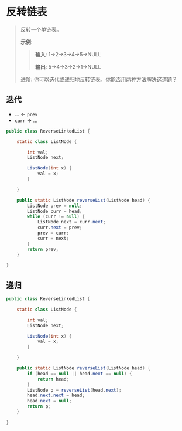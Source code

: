 # 反转链表

> 反转一个单链表。
>
> **示例**:
>
>> **输入**: 1->2->3->4->5->NULL
>>
>> **输出**: 5->4->3->2->1->NULL
>
> 进阶:
> 你可以迭代或递归地反转链表。你能否用两种方法解决这道题？

## 迭代

* ... &lt;- `prev`
* `curr` -&gt; ...

```java
public class ReverseLinkedList {

    static class ListNode {

        int val;
        ListNode next;

        ListNode(int x) {
            val = x;
        }

    }

    public static ListNode reverseList(ListNode head) {
        ListNode prev = null;
        ListNode curr = head;
        while (curr != null) {
            ListNode next = curr.next;
            curr.next = prev;
            prev = curr;
            curr = next;
        }
        return prev;
    }

}
```

## 递归

```java
public class ReverseLinkedList {

    static class ListNode {

        int val;
        ListNode next;

        ListNode(int x) {
            val = x;
        }

    }

    public static ListNode reverseList(ListNode head) {
        if (head == null || head.next == null) {
            return head;
        }
        ListNode p = reverseList(head.next);
        head.next.next = head;
        head.next = null;
        return p;
    }

}
```
